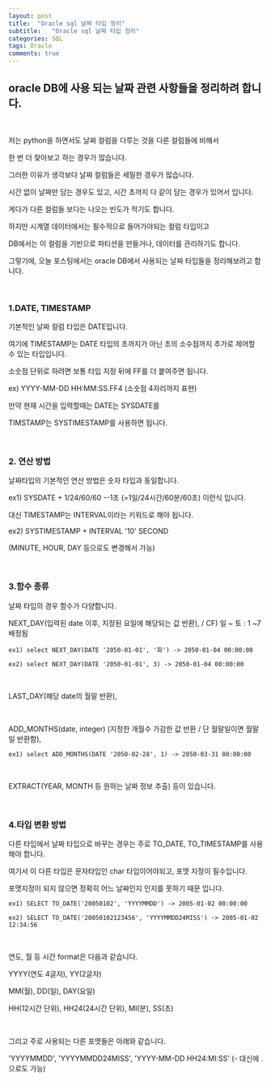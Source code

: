 ```yaml
---
layout: post
title:  "Oracle sql 날짜 타입 정리"
subtitle:   "Oracle sql 날짜 타입 정리"
categories: SQL
tags: Oracle
comments: true
---
```


## oracle DB에 사용 되는 날짜 관련 사항들을 정리하려 합니다.

<br/>

저는 python을 하면서도 날짜 컬럼을 다루는 것을 다른 컬럼들에 비해서

한 번 더 찾아보고 하는 경우가 많습니다.

그러한 이유가 생각보다 날짜 컬럼들은 세밀한 경우가 많습니다.

시간 없이 날짜만 담는 경우도 있고, 시간 초까지 다 같이 담는 경우가 있어서 입니다.

게다가 다른 컬럼들 보다는 나오는 빈도가 적기도 합니다.

하지만 시계열 데이터에서는 필수적으로 들어가야되는 컬럼 타입이고

DB에서는 이 컬럼을 기반으로 파티션을 만들거나, 데이터를 관리하기도 합니다.

그렇기에, 오늘 포스팅에서는 oracle DB에서 사용되는 날짜 타입들을 정리해보려고 합니다.

<br/>

### 1.DATE, TIMESTAMP

기본적인 날짜 컬럼 타입은 DATE입니다.

여기에 TIMESTAMP는 DATE 타입의 초까지가 아닌 초의 소수점까지 추가로 제어할 수 있는 타입입니다.

소숫점 단위로 하려면 보통 타입 지정 뒤에 FF를 더 붙여주면 됩니다.

ex) YYYY-MM-DD HH:MM:SS.FF4 (소숫점 4자리까지 표현)

만약 현재 시간을 입력할때는 DATE는 SYSDATE를

TIMSTAMP는 SYSTIMESTAMP를 사용하면 됩니다.

<br/>

### 2. 연산 방법

날짜타입의 기본적인 연산 방법은 숫자 타입과 동일합니다.

ex1) SYSDATE + 1/24/60/60 --1초 (=1일/24시간/60분/60초) 이런식 입니다.

대신 TIMESTAMP는 INTERVAL이라는 키워드로 해야 됩니다.

ex2) SYSTIMESTAMP + INTERVAL '10' SECOND

(MINUTE, HOUR, DAY 등으로도 변경해서 가능)

<br/>

### 3.함수 종류

날짜 타입의 경우 함수가 다양합니다.

NEXT_DAY(입력된 date 이후, 지정된 요일에 해당되는 값 반환),  / CF) 일 ~ 토 : 1 ~7 배정됨

    ex1) select NEXT_DAY(DATE '2050-01-01', '화') -> 2050-01-04 00:00:00

    ex2) select NEXT_DAY(DATE '2050-01-01', 3) -> 2050-01-04 00:00:00

<br/>

LAST_DAY(해당 date의 월말 반환),

<br/>

ADD_MONTHS(date, integer) (지정한 개월수 가감한 값 반환 / 단 월말일이면 월말일 반환함),

    ex1) select ADD_MONTHS(DATE '2050-02-28', 1) -> 2050-03-31 00:00:00

<br/>

EXTRACT(YEAR, MONTH 등 원하는 날짜 정보 추출) 등이 있습니다.

<br/>

### 4.타입 변환 방법

다른 타입에서 날짜 타입으로 바꾸는 경우는 주로 TO_DATE, TO_TIMESTAMP를 사용해야 합니다.

여기서 이 다른 타입은 문자타입인 char 타입이어야되고, 포맷 지정이 필수입니다.

포맷지정이 되지 않으면 정확히 어느 날짜인지 인지를 못하기 때문 입니다.

    ex1) SELECT TO_DATE('20050102', 'YYYYMMDD') -> 2005-01-02 00:00:00

    ex2) SELECT TO_DATE('20050102123456', 'YYYYMMDD24MISS') -> 2005-01-02 12:34:56

<br/>

연도, 월 등 시간 format은 다음과 같습니다.

YYYY(연도 4글자), YY(2글자)

MM(월), DD(일), DAY(요일)

HH(12시간 단위), HH24(24시간 단위), MI(분), SS(초)

<br/>

그리고 주로 사용되는 다른 포맷들은 아래와 같습니다.

'YYYYMMDD', 'YYYYMMDD24MISS', 'YYYY-MM-DD HH24:MI:SS' (- 대신에 .으로도 가능)